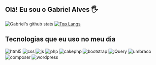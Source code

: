## Olá! Eu sou o Gabriel Alves 🖐️

![Gabriel's github stats](https://github-readme-stats.vercel.app/api?username=G-abriel10143&count_private=true&show_icons=true&theme=radical)
[![Top Langs](https://github-readme-stats.vercel.app/api/top-langs/?username=anuraghazra&langs_count=8)](https://github.com/anuraghazra/github-readme-stats)
## Tecnologias que eu uso no meu dia

<div style="display: inline_block">
  <img align="center" alt="html5" src="https://img.shields.io/badge/HTML5-E34F26?style=for-the-badge&logo=html5&logoColor=white" />
  <img align="center" alt="css" src="https://img.shields.io/badge/CSS3-1572B6?style=for-the-badge&logo=css3&logoColor=white" />
  <img align="center" alt="js" src="https://img.shields.io/badge/JavaScript-F7DF1E?style=for-the-badge&logo=javascript&logoColor=black" />
  <img align="center" alt="php" src="https://img.shields.io/badge/Php-007ACC?style=for-the-badge&logo=php&logoColor=white" />
  <img align="center" alt="cakephp" src="https://img.shields.io/badge/Cake-php-20232A?style=for-the-badge&logo=cakephp&logoColor=61DAFB" />
  <img align="center" alt="bootstrap" src="https://img.shields.io/badge/Bootstrap-20232A?style=for-the-badge&logo=bootstrap&logoColor=61DAFB" />
  <img align="center" alt="jQuery" src="https://img.shields.io/badge/jQuery-20232A?style=for-the-badge&logo=jQuery&logoColor=61DAFB" />
  <img align="center" alt="umbraco" src="https://img.shields.io/badge/Umbraco-20232A?style=for-the-badge&logo=umbraco&logoColor=61DAFB" />
  <img align="center" alt="composer" src="https://img.shields.io/badge/Composer-20232A?style=for-the-badge&logo=composer&logoColor=61DAFB" />
  <img align="center" alt="wordpress" src="https://img.shields.io/badge/Wordpress-20232A?style=for-the-badge&logo=wordpress&logoColor=61DAFB" />
</div><br/>

